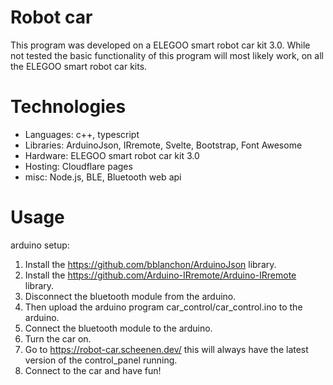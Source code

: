 # Robot car
This program was developed on a ELEGOO smart robot car kit 3.0. While not tested the basic functionality of this program will most likely work, on all the ELEGOO smart robot car kits.

# Technologies
- Languages: c++, typescript
- Libraries: ArduinoJson, IRremote, Svelte, Bootstrap, Font Awesome
- Hardware: ELEGOO smart robot car kit 3.0
- Hosting: Cloudflare pages
- misc: Node.js, BLE, Bluetooth web api

# Usage
arduino setup:
1. Install the https://github.com/bblanchon/ArduinoJson library.
2. Install the https://github.com/Arduino-IRremote/Arduino-IRremote library.
3. Disconnect the bluetooth module from the arduino.
4. Then upload the arduino program car_control/car_control.ino to the arduino.
5. Connect the bluetooth module to the arduino.
6. Turn the car on.
7. Go to https://robot-car.scheenen.dev/ this will always have the latest version of the control_panel running.
8. Connect to the car and have fun!
